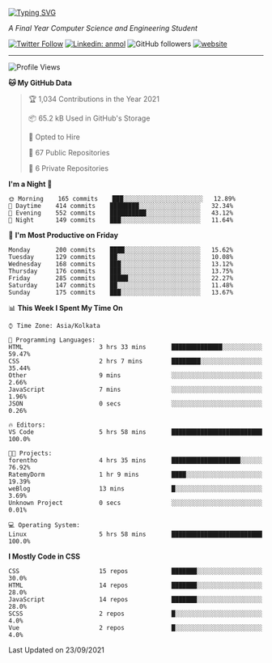 <!-- <img width="100%" src="https://github.com/tonalmathew/svg-test/blob/main/test.svg"> -->
<!-- <h2 align="center">Hi there! <img src="https://media.giphy.com/media/hvRJCLFzcasrR4ia7z/giphy.gif" width="25px"> I'm Tonal..!</h2> -->
[![Typing SVG](https://readme-typing-svg.herokuapp.com?lines=HI%2C+I'm+Tonal;I'm+a+MEVN+Stack+Developer)](https://git.io/typing-svg)
<!--   <p align="center">
  <a href="https://www.linkedin.com/in/tonal-mathew/">Linked in</a> •
  <a href="https://twitter.com/mathewtonal">Twitter</a>
  </p>  -->


<!--<img align='right' src="https://media.giphy.com/media/M9gbBd9nbDrOTu1Mqx/giphy.gif" width="230">-->
<p><em>A Final Year Computer Science and Engineering Student</em></p>

[![Twitter Follow](https://img.shields.io/twitter/follow/tonalmathew?style=flat)](https://twitter.com/intent/follow?screen_name=tonalmathew)
[![Linkedin: anmol](https://img.shields.io/badge/tonal-mathew?style=flat-square&logo=Linkedin&logoColor=white&link=https://www.linkedin.com/in/tonal-mathew/)](https://www.linkedin.com/in/tonal-mathew/)
![GitHub followers](https://img.shields.io/github/followers/tonalmathew?label=Follow&style=social)
[![website](https://img.shields.io/badge/Website-46a2f1.svg?&style=flat-square&logo=Google-Chrome&logoColor=white&link=http://tonalmathew.github.io/)](http://tonalmathew.github.io/)

---
<!--START_SECTION:waka-->
![Profile Views](http://img.shields.io/badge/Profile%20Views-18-blue)

**🐱 My GitHub Data** 

> 🏆 1,034 Contributions in the Year 2021
 > 
> 📦 65.2 kB Used in GitHub's Storage 
 > 
> 💼 Opted to Hire
 > 
> 📜 67 Public Repositories 
 > 
> 🔑 6 Private Repositories  
 > 
**I'm a Night 🦉** 

```text
🌞 Morning    165 commits    ███░░░░░░░░░░░░░░░░░░░░░░   12.89% 
🌆 Daytime    414 commits    ████████░░░░░░░░░░░░░░░░░   32.34% 
🌃 Evening    552 commits    ██████████░░░░░░░░░░░░░░░   43.12% 
🌙 Night      149 commits    ███░░░░░░░░░░░░░░░░░░░░░░   11.64%

```
📅 **I'm Most Productive on Friday** 

```text
Monday       200 commits    ████░░░░░░░░░░░░░░░░░░░░░   15.62% 
Tuesday      129 commits    ██░░░░░░░░░░░░░░░░░░░░░░░   10.08% 
Wednesday    168 commits    ███░░░░░░░░░░░░░░░░░░░░░░   13.12% 
Thursday     176 commits    ███░░░░░░░░░░░░░░░░░░░░░░   13.75% 
Friday       285 commits    █████░░░░░░░░░░░░░░░░░░░░   22.27% 
Saturday     147 commits    ██░░░░░░░░░░░░░░░░░░░░░░░   11.48% 
Sunday       175 commits    ███░░░░░░░░░░░░░░░░░░░░░░   13.67%

```


📊 **This Week I Spent My Time On** 

```text
⌚︎ Time Zone: Asia/Kolkata

💬 Programming Languages: 
HTML                     3 hrs 33 mins       ██████████████░░░░░░░░░░░   59.47% 
CSS                      2 hrs 7 mins        ████████░░░░░░░░░░░░░░░░░   35.44% 
Other                    9 mins              ░░░░░░░░░░░░░░░░░░░░░░░░░   2.66% 
JavaScript               7 mins              ░░░░░░░░░░░░░░░░░░░░░░░░░   1.96% 
JSON                     0 secs              ░░░░░░░░░░░░░░░░░░░░░░░░░   0.26%

🔥 Editors: 
VS Code                  5 hrs 58 mins       █████████████████████████   100.0%

🐱‍💻 Projects: 
forentho                 4 hrs 35 mins       ███████████████████░░░░░░   76.92% 
RatemyDorm               1 hr 9 mins         ████░░░░░░░░░░░░░░░░░░░░░   19.39% 
weBlog                   13 mins             █░░░░░░░░░░░░░░░░░░░░░░░░   3.69% 
Unknown Project          0 secs              ░░░░░░░░░░░░░░░░░░░░░░░░░   0.01%

💻 Operating System: 
Linux                    5 hrs 58 mins       █████████████████████████   100.0%

```

**I Mostly Code in CSS** 

```text
CSS                      15 repos            ███████░░░░░░░░░░░░░░░░░░   30.0% 
HTML                     14 repos            ███████░░░░░░░░░░░░░░░░░░   28.0% 
JavaScript               14 repos            ███████░░░░░░░░░░░░░░░░░░   28.0% 
SCSS                     2 repos             █░░░░░░░░░░░░░░░░░░░░░░░░   4.0% 
Vue                      2 repos             █░░░░░░░░░░░░░░░░░░░░░░░░   4.0%

```



 Last Updated on 23/09/2021
<!--END_SECTION:waka-->
